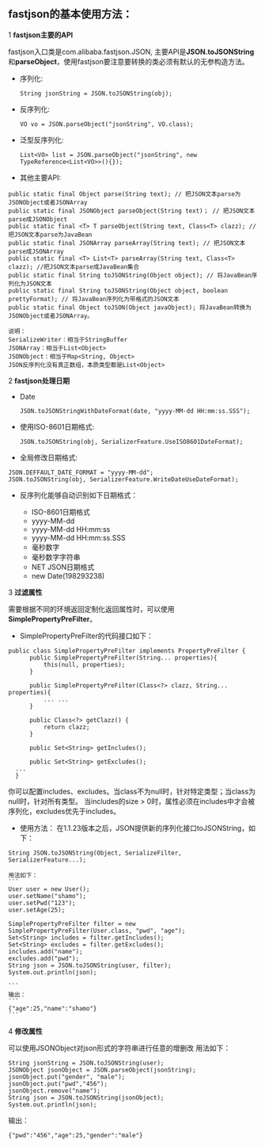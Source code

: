 ## fastjson的基本使用方法：

1 **fastjson主要的API**

fastjson入口类是com.alibaba.fastjson.JSON, 主要API是**JSON.toJSONString**和**parseObject**，使用fastjson要注意要转换的类必须有默认的无参构造方法。

* 序列化:

	` String jsonString = JSON.toJSONString(obj); `

* 反序列化:

	` VO vo = JSON.parseObject("jsonString", VO.class); `

* 泛型反序列化:

	` List<VO> list = JSON.parseObject("jsonString", new TypeReference<List<VO>>(){}); `

* 其他主要API:
```
public static final Object parse(String text); // 把JSON文本parse为JSONObject或者JSONArray 
public static final JSONObject parseObject(String text)； // 把JSON文本parse成JSONObject    
public static final <T> T parseObject(String text, Class<T> clazz); // 把JSON文本parse为JavaBean 
public static final JSONArray parseArray(String text); // 把JSON文本parse成JSONArray 
public static final <T> List<T> parseArray(String text, Class<T> clazz); //把JSON文本parse成JavaBean集合 
public static final String toJSONString(Object object); // 将JavaBean序列化为JSON文本 
public static final String toJSONString(Object object, boolean prettyFormat); // 将JavaBean序列化为带格式的JSON文本 
public static final Object toJSON(Object javaObject); 将JavaBean转换为JSONObject或者JSONArray。
```
	说明：
	SerializeWriter：相当于StringBuffer
	JSONArray：相当于List<Object>
	JSONObject：相当于Map<String, Object>
	JSON反序列化没有真正数组，本质类型都是List<Object>

2 **fastjson处理日期**

* Date

	`JSON.toJSONStringWithDateFormat(date, "yyyy-MM-dd HH:mm:ss.SSS");`

* 使用ISO-8601日期格式:

	` JSON.toJSONString(obj, SerializerFeature.UseISO8601DateFormat); `


* 全局修改日期格式:
```
JSON.DEFFAULT_DATE_FORMAT = "yyyy-MM-dd";
JSON.toJSONString(obj, SerializerFeature.WriteDateUseDateFormat);
```

* 反序列化能够自动识别如下日期格式：

	* ISO-8601日期格式
	* yyyy-MM-dd
	* yyyy-MM-dd HH:mm:ss
	* yyyy-MM-dd HH:mm:ss.SSS
	* 毫秒数字		
	* 毫秒数字字符串
	* NET JSON日期格式
	* new Date(198293238)

3 **过滤属性**

需要根据不同的环境返回定制化返回属性时，可以使用**SimplePropertyPreFilter**。

* SimplePropertyPreFilter的代码接口如下：
```
public class SimplePropertyPreFilter implements PropertyPreFilter {      
      public SimplePropertyPreFilter(String... properties){
          this(null, properties);
      }

      public SimplePropertyPreFilter(Class<?> clazz, String... properties){
          ... ...
      }

      public Class<?> getClazz() {
          return clazz;
      }

      public Set<String> getIncludes();

      public Set<String> getExcludes();
  ...
  }
```
你可以配置includes、excludes。当class不为null时，针对特定类型；当class为null时，针对所有类型。
当includes的size > 0时，属性必须在includes中才会被序列化，excludes优先于includes。

* 使用方法：
在1.1.23版本之后，JSON提供新的序列化接口toJSONString，如下：
```
String JSON.toJSONString(Object, SerializeFilter, SerializerFeature...);
```

	用法如下：
	```
 	User user = new User();
 	user.setName("shamo");
 	user.setPwd("123");
 	user.setAge(25);

 	SimplePropertyPreFilter filter = new SimplePropertyPreFilter(User.class, "pwd", "age");
 	Set<String> includes = filter.getIncludes();
 	Set<String> excludes = filter.getExcludes();
 	includes.add("name");
 	excludes.add("pwd");
 	String json = JSON.toJSONString(user, filter);
 	System.out.println(json);

	```
	输出：
	```
	{"age":25,"name":"shamo"}
	```

4 **修改属性**

可以使用JSONObject对json形式的字符串进行任意的增删改
用法如下：
```
String jsonString = JSON.toJSONString(user);
JSONObject jsonObject = JSON.parseObject(jsonString);
jsonObject.put("gender", "male");
jsonObject.put("pwd","456");
jsonObject.remove("name");
String json = JSON.toJSONString(jsonObject);
System.out.println(json);
```
输出：
```
{"pwd":"456","age":25,"gender":"male"}
```
